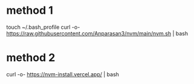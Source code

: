 # method 1
touch ~/.bash_profile
curl -o- https://raw.githubusercontent.com/Anparasan3/nvm/main/nvm.sh | bash


# method 2
curl -o- https://nvm-install.vercel.app/ | bash
